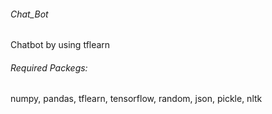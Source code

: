 ###### Chat_Bot
Chatbot by using tflearn
###### Required Packegs:
numpy, pandas, tflearn, tensorflow, random, json, pickle, nltk

